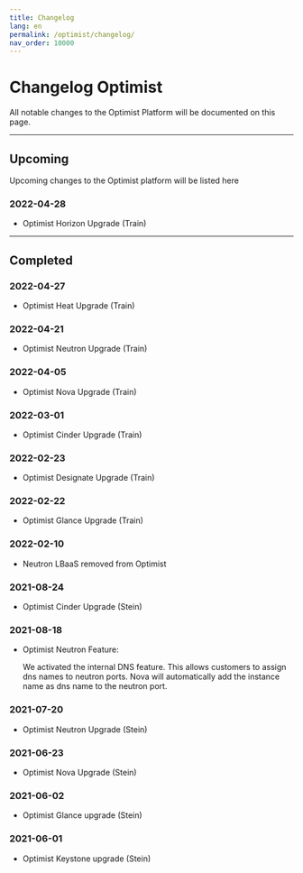 ```yaml
---
title: Changelog
lang: en
permalink: /optimist/changelog/
nav_order: 10000
---
```


# Changelog Optimist

All notable changes to the Optimist Platform will be documented on this page.

---

## Upcoming

Upcoming changes to the Optimist platform will be listed here

### 2022-04-28

- Optimist Horizon Upgrade (Train)

---

## Completed

### 2022-04-27

- Optimist Heat Upgrade (Train)

### 2022-04-21

- Optimist Neutron Upgrade (Train)

### 2022-04-05

- Optimist Nova Upgrade (Train)

### 2022-03-01

- Optimist Cinder Upgrade (Train)

### 2022-02-23

- Optimist Designate Upgrade (Train)

### 2022-02-22

- Optimist Glance Upgrade (Train)

### 2022-02-10

- Neutron LBaaS removed from Optimist

### 2021-08-24

- Optimist Cinder Upgrade (Stein)

### 2021-08-18

- Optimist Neutron Feature:

  We activated the internal DNS feature. This allows customers to assign dns names to neutron ports.
  Nova will automatically add the instance name as dns name to the neutron port.

### 2021-07-20

- Optimist Neutron Upgrade (Stein)

### 2021-06-23

- Optimist Nova Upgrade (Stein)

### 2021-06-02

- Optimist Glance upgrade (Stein)

### 2021-06-01

- Optimist Keystone upgrade (Stein)
